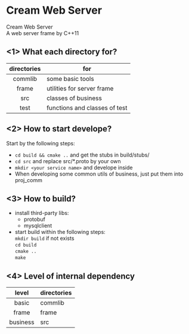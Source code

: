 # Cream Web Server
Cream Web Server  
A web server frame by C++11  
## <1> What each directory for?
directories|for  
:--:|--  
commlib|some basic tools  
frame|utilities for server frame
src|classes of business  
test|functions and classes of test
## <2> How to start develope?
Start by the following steps:  
+ `cd build && cmake ..` and get the stubs in build/stubs/
+ `cd src` and replace src/*.proto by your own
+ `mkdir <your service name>` and develope inside
+ When developing some common utils of business, just put them into proj_comm
## <3> How to build?
+ install third-party libs:
  + protobuf
  + mysqlclient
+ start build within the following steps:  
`mkdir build` if not exists  
`cd build`  
`cmake ..`  
`make`
## <4> Level of internal dependency
level|directories  
:--:|--  
basic|commlib  
frame|frame  
business|src  